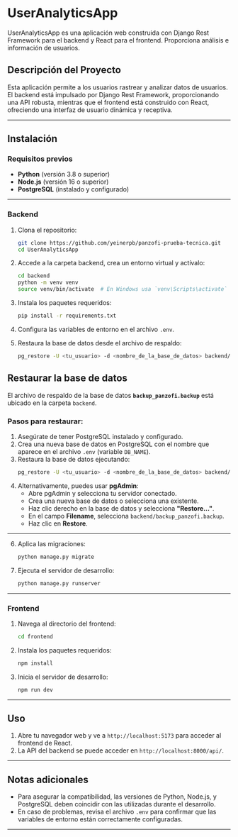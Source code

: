 # UserAnalyticsApp

UserAnalyticsApp es una aplicación web construida con Django Rest Framework para el backend y React para el frontend. Proporciona análisis e información de usuarios.

## Descripción del Proyecto

Esta aplicación permite a los usuarios rastrear y analizar datos de usuarios. El backend está impulsado por Django Rest Framework, proporcionando una API robusta, mientras que el frontend está construido con React, ofreciendo una interfaz de usuario dinámica y receptiva.

---

## Instalación

### Requisitos previos

- **Python** (versión 3.8 o superior)
- **Node.js** (versión 16 o superior)
- **PostgreSQL** (instalado y configurado)

---

### Backend

1. Clona el repositorio:
    ```bash
    git clone https://github.com/yeinerpb/panzofi-prueba-tecnica.git
    cd UserAnalyticsApp
    ```

2. Accede a la carpeta backend, crea un entorno virtual y actívalo:
    ```bash
    cd backend
    python -m venv venv
    source venv/bin/activate  # En Windows usa `venv\Scripts\activate`
    ```

3. Instala los paquetes requeridos:
    ```bash
    pip install -r requirements.txt
    ```

4. Configura las variables de entorno en el archivo `.env`.

5. Restaura la base de datos desde el archivo de respaldo:
    ```bash
    pg_restore -U <tu_usuario> -d <nombre_de_la_base_de_datos> backend/backup_panzofi.backup
    ```

## Restaurar la base de datos

El archivo de respaldo de la base de datos **`backup_panzofi.backup`** está ubicado en la carpeta `backend`.

### Pasos para restaurar:

1. Asegúrate de tener PostgreSQL instalado y configurado.
2. Crea una nueva base de datos en PostgreSQL con el nombre que aparece en el archivo `.env` (variable `DB_NAME`).
3. Restaura la base de datos ejecutando:
    ```bash
    pg_restore -U <tu_usuario> -d <nombre_de_la_base_de_datos> backend/backup_panzofi.backup
    ```
4. Alternativamente, puedes usar **pgAdmin**:
   - Abre pgAdmin y selecciona tu servidor conectado.
   - Crea una nueva base de datos o selecciona una existente.
   - Haz clic derecho en la base de datos y selecciona **"Restore..."**.
   - En el campo **Filename**, selecciona `backend/backup_panzofi.backup`.
   - Haz clic en **Restore**.

---

6. Aplica las migraciones:
    ```bash
    python manage.py migrate
    ```

7. Ejecuta el servidor de desarrollo:
    ```bash
    python manage.py runserver
    ```

---

### Frontend

1. Navega al directorio del frontend:
    ```bash
    cd frontend
    ```

2. Instala los paquetes requeridos:
    ```bash
    npm install
    ```

3. Inicia el servidor de desarrollo:
    ```bash
    npm run dev
    ```

---

## Uso

1. Abre tu navegador web y ve a `http://localhost:5173` para acceder al frontend de React.
2. La API del backend se puede acceder en `http://localhost:8000/api/`.

---

## Notas adicionales

- Para asegurar la compatibilidad, las versiones de Python, Node.js, y PostgreSQL deben coincidir con las utilizadas durante el desarrollo.
- En caso de problemas, revisa el archivo `.env` para confirmar que las variables de entorno están correctamente configuradas.

---
